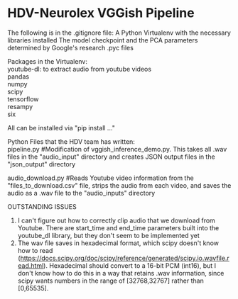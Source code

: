 # HDV-Neurolex VGGish Pipeline

The following is in the .gitignore file:
A Python Virtualenv with the necessary libraries installed
The model checkpoint and the PCA parameters determined by Google's research
.pyc files  

Packages in the Virtualenv:  
youtube-dl: to extract audio from youtube videos  
pandas  
numpy  
scipy  
tensorflow  
resampy  
six  

All can be installed via "pip install ..."  

Python Files that the HDV team has written:  
pipeline.py #Modification of vggish_inference_demo.py. This takes all .wav files in the "audio_input" directory and creates JSON output files in the "json_output" directory 


audio_download.py #Reads Youtube video information from the "files_to_download.csv" file, strips the audio from each video, and saves the audio as a .wav file to the "audio_inputs" directory  

OUTSTANDING ISSUES  
1) I can't figure out how to correctly clip audio that we download from Youtube. There are start_time and end_time parameters built into the youtube_dl library, but they don't seem to be implemented yet  
2) The wav file saves in hexadecimal format, which scipy doesn't know how to read (https://docs.scipy.org/doc/scipy/reference/generated/scipy.io.wavfile.read.html). Hexadecimal should convert to a 16-bit PCM (int16), but I don't know how to do this in a way that retains .wav information, since scipy wants numbers in the range of [32768,32767] rather than [0,65535].  


